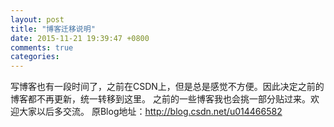 ```yaml
---
layout: post
title: "博客迁移说明"
date: 2015-11-21 19:39:47 +0800
comments: true
categories: 
---
```


写博客也有一段时间了，之前在CSDN上，但是总是感觉不方便。因此决定之前的博客都不再更新，统一转移到这里。 之前的一些博客我也会挑一部分贴过来。欢迎大家以后多交流。
原Blog地址：http://blog.csdn.net/u014466582



